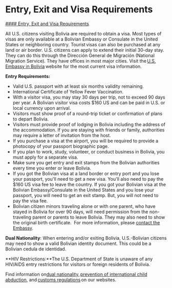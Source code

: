# Entry, Exit and Visa Requirements

[#### Entry, Exit and Visa Requirements](javascript:void(0); "Entry, Exit and Visa Requirements")

All U.S. citizens visiting Bolivia are required to obtain a visa. Most types of visas are only available at a Bolivian Embassy or Consulate in the United States or neighboring country. Tourist visas can also be purchased at any land or air border. U.S. citizens can apply to extend their initial 30-day stay. They can do this through the Dirección General de Migración (National Migration Service). They have offices in most major cities. Visit the [U.S. Embassy in Bolivia](https://bo.usembassy.gov/) website for the most current visa information.

**Entry Requirements:**

* Valid U.S. passport with at least six months validity remaining.
* International Certificate of Yellow Fever Vaccination.
* With a visitor visa, you may stay 30 days per trip, not to exceed 90 days per year. A Bolivian visitor visa costs $160 US and can be paid in U.S. or local currency upon arrival.
* Visitors must show proof of a round-trip ticket or confirmation of plans to depart Bolivia.
* Visitors must provide proof of lodging in Bolivia including the address of the accommodation. If you are staying with friends or family, authorities may require a letter of invitation from the host.
* If you purchase a visa at the airport, you will be required to provide a photocopy of your passport biographic page.
* If you plan to work, study, volunteer, or conduct business in Bolivia, you must apply for a separate visa.
* Make sure you get entry and exit stamps from the Bolivian authorities every time you enter or leave Bolivia.
* If you got the Bolivian visa at a land border or entry port and you lose your passport, you'll need to get a new visa. You'll also need to pay the $160 US visa fee to leave the country. If you got your Bolivian visa at the Bolivian Embassy/Consulate in the United States and you lose your passport, you will need to get an exit stamp. But, you will not need to pay the visa fee.
* Bolivian citizen minors traveling alone or with one parent, who have stayed in Bolivia for over 90 days, will need permission from the non-traveling parent or parents to leave Bolivia. They may also need to show the original birth certificate.  For more information, please [contact the Embassy](https://bo.usembassy.gov/).

**Dual Nationality**: When entering and/or exiting Bolivia, U.S.-Bolivian citizens may need to show a valid Bolivian identity document. This could be a Bolivian cedula de identidad.

**HIV Restrictions:**The U.S. Department of State is unaware of any HIV/AIDS entry restrictions for visitors or foreign residents of Bolivia.

Find information on[dual nationality,](https://travel.state.gov/content/travel/en/international-travel/before-you-go/travelers-with-special-considerations/Dual-Nationality-Travelers.html) [prevention of international child abduction](https://travel.state.gov/content/travel/en/International-Parental-Child-Abduction.html), and [customs regulations](https://travel.state.gov/content/travel/en/international-travel/before-you-go/customs-and-import.html) on our websites.